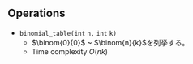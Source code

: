 ## Operations

- $\mathtt{binomial\_table(int\ n, \ int\ k)}$
	- $\binom{0}{0}$ ~ $\binom{n}{k}$を列挙する。
	- Time complexity $O(nk)$
